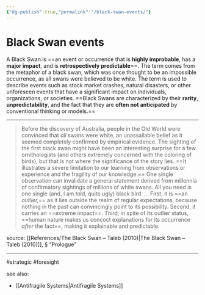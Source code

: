 ```yaml
---
{"dg-publish":true,"permalink":"/black-swan-events/"}
---
```



# Black Swan events

A Black Swan is ==an event or occurrence that is **highly improbable**, has a **major impact**, and is **retrospectively predictable**==. The term comes from the metaphor of a black swan, which was once thought to be an impossible occurrence, as all swans were believed to be white. The term is used to describe events such as stock market crashes, natural disasters, or other unforeseen events that have a significant impact on individuals, organizations, or societies. ==Black Swans are characterized by their **rarity**, **unpredictability**, and the fact that they are **often not anticipated** by conventional thinking or models.==

---

> Before the discovery of Australia, people in the Old World were convinced that _all_ swans were white, an unassailable belief as it seemed completely confirmed by empirical evidence. The sighting of the first black swan might have been an interesting surprise for a few ornithologists (and oth­ers extremely concerned with the coloring of birds), but that is not where the significance of the story lies. ==It illustrates a severe limitation to our learning from observations or experience and the fragility of our knowl­edge.== One single observation can invalidate a general statement derived from millennia of confirmatory sightings of millions of white swans. All you need is one single (and, I am told, quite ugly) black bird.
> …
> First, it is ==an _outlier,_== as it lies outside the realm of regular expectations, because nothing in the past can convincingly point to its possibility. Sec­ond, it carries an ==extreme impact==. Third, in spite of its outlier status, ==human nature makes us concoct explanations for its occurrence _after_ the fact==, making it explainable and predictable.

source: [[References/The Black Swan – Taleb (2010)\|The Black Swan – Taleb (2010)]], § “Prologue”

---
#strategic #foresight

see also:
- [[Antifragile Systems\|Antifragile Systems]]
